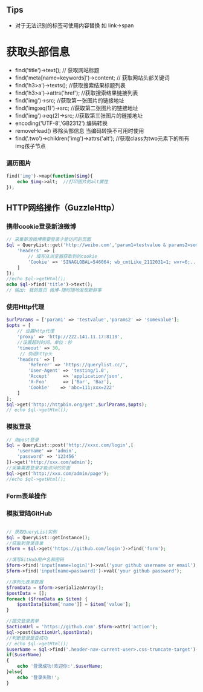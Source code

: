 ## Tips
- 对于无法识别的标签可使用内容替换 如 link->span

# 获取头部信息
- find('title')->text(); // 获取网站标题
- find('meta[name=keywords]')->content; // 获取网站头部关键词
- find('h3>a')->texts(); //获取搜索结果标题列表
- find('h3>a')->attrs('href'); //获取搜索结果链接列表
- find('img')->src; //获取第一张图片的链接地址
- find('img:eq(1)')->src; //获取第二张图片的链接地址
- find('img')->eq(2)->src; //获取第三张图片的链接地址
- encoding('UTF-8','GB2312')   编码转换
- removeHead()           移除头部信息 当编码转换不可用时使用
- find('.two')->children('img')->attrs('alt'); //获取class为two元素下的所有img孩子节点

### 遍历图片

```php
find('img')->map(function($img){
	echo $img->alt;  //打印图片的alt属性
});
```

## HTTP网络操作（GuzzleHttp）
### 携带cookie登录新浪微博
```php
// 采集新浪微博需要登录才能访问的页面
$ql = QueryList::get('http://weibo.com','param1=testvalue & params2=somevalue',[
    'headers' => [
        // 填写从浏览器获取到的cookie
        'Cookie' => 'SINAGLOBAL=546064; wb_cmtLike_2112031=1; wvr=6;....'
    ]
]);
//echo $ql->getHtml();
echo $ql->find('title')->text();
// 输出: 我的首页 微博-随时随地发现新鲜事
```

### 使用Http代理
```php
$urlParams = ['param1' => 'testvalue','params2' => 'somevalue'];
$opts = [
	// 设置http代理
    'proxy' => 'http://222.141.11.17:8118',
    //设置超时时间，单位：秒
    'timeout' => 30,
     // 伪造http头
    'headers' => [
        'Referer' => 'https://querylist.cc/',
        'User-Agent' => 'testing/1.0',
        'Accept'     => 'application/json',
        'X-Foo'      => ['Bar', 'Baz'],
        'Cookie'    => 'abc=111;xxx=222'
    ]
];
$ql->get('http://httpbin.org/get',$urlParams,$opts);
// echo $ql->getHtml();
```

### 模拟登录
```php
// 用post登录
$ql = QueryList::post('http://xxxx.com/login',[
    'username' => 'admin',
    'password' => '123456'
])->get('http://xxx.com/admin');
//采集需要登录才能访问的页面
$ql->get('http://xxx.com/admin/page');
//echo $ql->getHtml();
```

### Form表单操作
### 模拟登陆GitHub
```php

// 获取QueryList实例
$ql = QueryList::getInstance();
//获取到登录表单
$form = $ql->get('https://github.com/login')->find('form');

//填写GitHub用户名和密码
$form->find('input[name=login]')->val('your github username or email');
$form->find('input[name=password]')->val('your github password');

//序列化表单数据
$fromData = $form->serializeArray();
$postData = [];
foreach ($fromData as $item) {
    $postData[$item['name']] = $item['value'];
}

//提交登录表单
$actionUrl = 'https://github.com'.$form->attr('action');
$ql->post($actionUrl,$postData);
//判断登录是否成功
// echo $ql->getHtml();
$userName = $ql->find('.header-nav-current-user>.css-truncate-target')->text();
if($userName)
{
    echo '登录成功!欢迎你:'.$userName;
}else{
    echo '登录失败!';
}
```